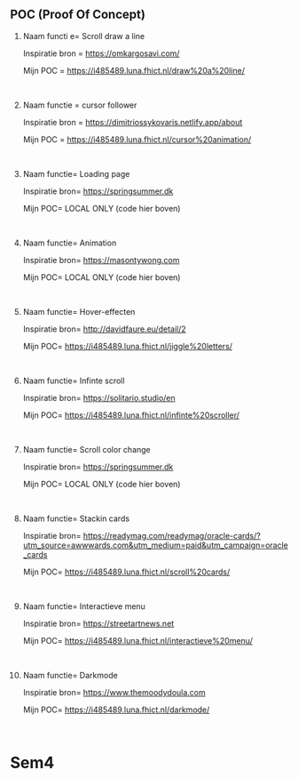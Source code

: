 <h2> POC (Proof Of Concept)</h2>

1. Naam functi e= Scroll draw a line
   
   Inspiratie bron = https://omkargosavi.com/
   
   Mijn POC = https://i485489.luna.fhict.nl/draw%20a%20line/
   

<br>

2. Naam functie = cursor follower 

   Inspiratie bron = 	https://dimitriossykovaris.netlify.app/about  

   Mijn POC = https://i485489.luna.fhict.nl/cursor%20animation/


<br>


3. Naam functie= Loading page 	 

   Inspiratie bron= https://springsummer.dk 

   Mijn POC= LOCAL ONLY (code hier boven)


<br>


4. Naam functie= Animation 	

   Inspiratie bron= https://masontywong.com 	

   Mijn POC= LOCAL ONLY (code hier boven)


<br>


5. Naam functie= Hover-effecten	

   Inspiratie bron= http://davidfaure.eu/detail/2 

   Mijn POC= https://i485489.luna.fhict.nl/jiggle%20letters/ 


<br>


6. Naam functie= Infinte scroll 

   Inspiratie bron= https://solitario.studio/en 

   Mijn POC= https://i485489.luna.fhict.nl/infinte%20scroller/ 


<br>


7. Naam functie= Scroll color change

   Inspiratie bron= https://springsummer.dk 

   Mijn POC= LOCAL ONLY (code hier boven)


<br>


8. Naam functie= Stackin cards

   Inspiratie bron= 	https://readymag.com/readymag/oracle-cards/?utm_source=awwwards.com&utm_medium=paid&utm_campaign=oracle_cards 

   Mijn POC= https://i485489.luna.fhict.nl/scroll%20cards/ 


<br>


9. Naam functie= Interactieve menu 

   Inspiratie bron= https://streetartnews.net

   Mijn POC= https://i485489.luna.fhict.nl/interactieve%20menu/  

<br>


10. Naam functie= Darkmode
   
    Inspiratie bron= https://www.themoodydoula.com

    Mijn POC= https://i485489.luna.fhict.nl/darkmode/ 


<br>






# Sem4
